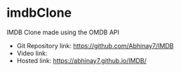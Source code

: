 # imdbClone
IMDB Clone made using the OMDB API

- Git Repository link: https://github.com/Abhinay7/IMDB
- Video link: 
- Hosted link: https://abhinay7.github.io/IMDB/
